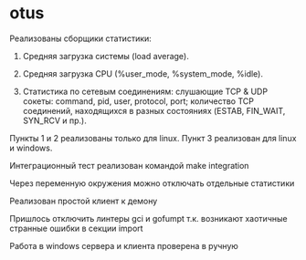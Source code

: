 # otus

Реализованы сборщики статистики:

1. Средняя загрузка системы (load average).

2. Средняя загрузка CPU (%user_mode, %system_mode, %idle).

3. Статистика по сетевым соединениям:
слушающие TCP & UDP сокеты: command, pid, user, protocol, port;
количество TCP соединений, находящихся в разных состояниях (ESTAB, FIN_WAIT, SYN_RCV и пр.).

Пункты 1 и 2 реализованы только для linux. Пункт 3 реализован для linux и windows.

Интеграционный тест реализован командой make integration

Через переменную окружения можно отключать отдельные статистики

Реализован простой клиент к демону

Пришлось отключить линтеры gci и gofumpt т.к. возникают хаотичные странные ошибки в секции import

Работа в windows сервера и клиента проверена в ручную

